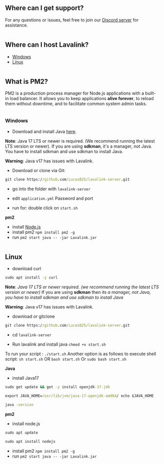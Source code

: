 ## Where can I get support?

For any questions or issues, feel free to join our [Discord server](https://discord.gg/5shqv9Kygv) for assistance.

```

```
## Where can I host Lavalink?

- [Windows](https://github.com/LucasB25/lavalink-server?tab=readme-ov-file#windows)
- [Linux](https://github.com/LucasB25/lavalink-server?tab=readme-ov-file#linux)

```

```
## What is PM2?

PM2 is a production process manager for Node.js applications with a built-in load balancer. It allows you to keep applications **alive forever**, to reload them without downtime, and to facilitate common system admin tasks.

```

```
### Windows 

- Download and install Java [here](https://adoptopenjdk.net/). 

**Note**: Java 17 LTS or newer is required. (We recommend running the latest LTS version or newer). If you are using **sdkman**, it's a manager, not Java. You have to install sdkman and use sdkman to install Java.

**Warning**: Java v17 has issues with Lavalink.

- Download or clone via Git:
```cmd
git clone https://github.com/LucasB25/lavalink-server.git
```

- go into the folder with `lavalink-server`

- edit `application.yml` Password and port 

- run for: double click on `start.sh`

**pm2**

- install [Node.js](https://nodejs.org)
- install pm2 `npm install pm2 -g`
- run `pm2 start java -- -jar Lavalink.jar`
```

```
## Linux

- download curl
```cmd
sudo apt install -y curl
```

**Note**: _Java 17 LTS or newer required. (we recommend running the latest LTS version or newer)_ If you are using **sdkman** then _its a manager, not Java, you have to install sdkman and use sdkman to install Java_

**Warning**: Java v17 has issues with Lavalink.

- download or gitclone 
```cmd
git clone https://github.com/LucasB25/lavalink-server.git
```
- cd `lavalink-server`

- Run lavalink and install java
`chmod +x start.sh`

To run your script : `./start.sh`
Another option is as follows to execute shell script: `sh start.sh` OR `bash start.sh` Or `sudo bash start.sh`

**Java**

- install Java17
```cmd
sudo get update && get -y install openjdk-17-jdk 
```
```cmd
export JAVA_HOME=/usr/lib/jvm/java-17-openjdk-amd64/ echo $JAVA_HOME 
```
```cmd
java -version 
```

**pm2**

- install node.js 
```cmd
sudo apt update
```
```cmd
sudo apt install nodejs
```

- install pm2 `npm install pm2 -g`
- run `pm2 start java -- -jar Lavalink.jar`

